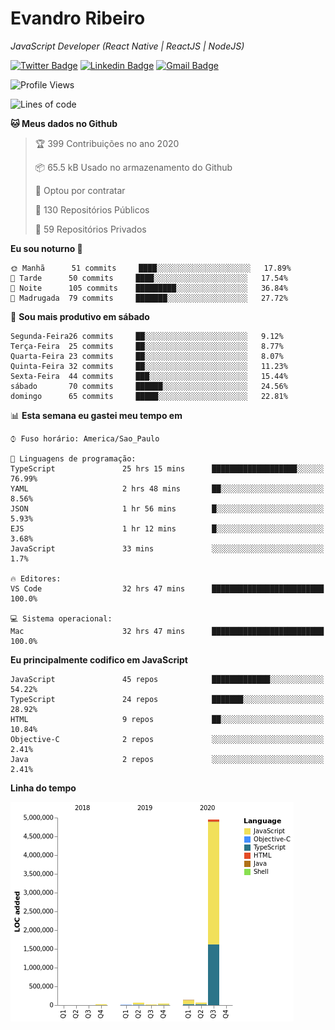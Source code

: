 # Evandro **Ribeiro**

*JavaScript Developer (React Native | ReactJS | NodeJS)*

[![Twitter Badge](https://img.shields.io/badge/-@ribeiroevandro-201B2D?style=flat-square&labelColor=201B2D&logo=twitter&logoColor=white&link=https://twitter.com/ribeiroevandro)](https://twitter.com/ribeiroevandro) 
[![Linkedin Badge](https://img.shields.io/badge/-Evandro%20Ribeiro-201B2D?style=flat-square&logo=Linkedin&logoColor=white&link=https://www.linkedin.com/in/ribeiroevandro)](https://www.linkedin.com/in/ribeiroevandro) 
[![Gmail Badge](https://img.shields.io/badge/-oi@ribeiroevandro.com.br-201B2D?style=flat-square&logo=Gmail&logoColor=white&link=mailto:oi@ribeiroevandro.com.br)](mailto:oi@ribeiroevandro.com.br)


<!--START_SECTION:waka-->
![Profile Views](http://img.shields.io/badge/Visualizac%C3%B5es%20do%20perfil-14-blue)

![Lines of code](https://img.shields.io/badge/Desde%20o%20Hello%20World%20eu%20escrevi-12.0%20million%20linhas%20de%20c%C3%B3digo-blue)

**🐱 Meus dados no Github** 

> 🏆 399 Contribuições no ano 2020
 > 
> 📦 65.5 kB Usado no armazenamento do Github 
 > 
> 💼 Optou por contratar
 > 
> 📜 130 Repositórios Públicos
 > 
> 🔑 59 Repositórios Privados 

**Eu sou noturno 🦉** 

```text
🌞 Manhã      51 commits     ████░░░░░░░░░░░░░░░░░░░░░   17.89% 
🌆 Tarde      50 commits     ████░░░░░░░░░░░░░░░░░░░░░   17.54% 
🌃 Noite      105 commits    █████████░░░░░░░░░░░░░░░░   36.84% 
🌙 Madrugada  79 commits     ███████░░░░░░░░░░░░░░░░░░   27.72%

```
📅 **Sou mais produtivo em sábado** 

```text
Segunda-Feira26 commits     ██░░░░░░░░░░░░░░░░░░░░░░░   9.12% 
Terça-Feira  25 commits     ██░░░░░░░░░░░░░░░░░░░░░░░   8.77% 
Quarta-Feira 23 commits     ██░░░░░░░░░░░░░░░░░░░░░░░   8.07% 
Quinta-Feira 32 commits     ██░░░░░░░░░░░░░░░░░░░░░░░   11.23% 
Sexta-Feira  44 commits     ███░░░░░░░░░░░░░░░░░░░░░░   15.44% 
sábado       70 commits     ██████░░░░░░░░░░░░░░░░░░░   24.56% 
domingo      65 commits     █████░░░░░░░░░░░░░░░░░░░░   22.81%

```


📊 **Esta semana eu gastei meu tempo em** 

```text
⌚︎ Fuso horário: America/Sao_Paulo

💬 Linguagens de programação: 
TypeScript               25 hrs 15 mins      ███████████████████░░░░░░   76.99% 
YAML                     2 hrs 48 mins       ██░░░░░░░░░░░░░░░░░░░░░░░   8.56% 
JSON                     1 hr 56 mins        █░░░░░░░░░░░░░░░░░░░░░░░░   5.93% 
EJS                      1 hr 12 mins        █░░░░░░░░░░░░░░░░░░░░░░░░   3.68% 
JavaScript               33 mins             ░░░░░░░░░░░░░░░░░░░░░░░░░   1.7%

🔥 Editores: 
VS Code                  32 hrs 47 mins      █████████████████████████   100.0%

💻 Sistema operacional: 
Mac                      32 hrs 47 mins      █████████████████████████   100.0%

```

**Eu principalmente codifico em JavaScript** 

```text
JavaScript               45 repos            █████████████░░░░░░░░░░░░   54.22% 
TypeScript               24 repos            ███████░░░░░░░░░░░░░░░░░░   28.92% 
HTML                     9 repos             ██░░░░░░░░░░░░░░░░░░░░░░░   10.84% 
Objective-C              2 repos             ░░░░░░░░░░░░░░░░░░░░░░░░░   2.41% 
Java                     2 repos             ░░░░░░░░░░░░░░░░░░░░░░░░░   2.41%

```


**Linha do tempo**

![Chart not found](https://github.com/ribeiroevandro/ribeiroevandro/blob/master/charts/bar_graph.png) 


<!--END_SECTION:waka-->
